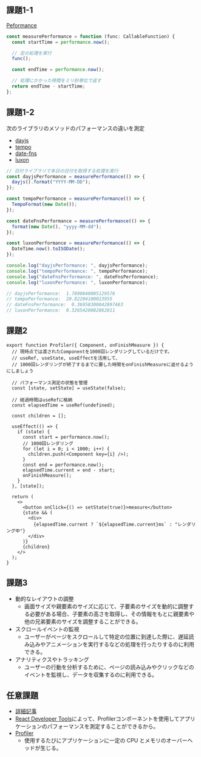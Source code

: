 ## 課題1-1
[Peformance](https://developer.mozilla.org/en-US/docs/Web/API/Performance)

```ts
const measurePerformance = function (func: CallableFunction) {
  const startTime = performance.now();

  // 定の処理を実行
  func();

  const endTime = performance.now();

  // 処理にかかった時間をミリ秒単位で返す
  return endTime - startTime;
};
```

## 課題1-2
次のライブラリのメソッドのパフォーマンスの違いを測定
- [dayjs](https://day.js.org/)
- [tempo](https://tempo.formkit.com/)
- [date-fns](https://date-fns.org/)
- [luxon](https://moment.github.io/luxon/api-docs/index.html)

```ts
// 日付ライブラリで本日の日付を取得する処理を実行
const dayjsPerformance = measurePerformance(() => {
  dayjs().format("YYYY-MM-DD");
});

const tempoPerformance = measurePerformance(() => {
  TempoFormat(new Date());
});

const dateFnsPerformance = measurePerformance(() => {
  format(new Date(), "yyyy-MM-dd");
});

const luxonPerformance = measurePerformance(() => {
  DateTime.now().toISODate();
});

console.log("dayjsPerformance: ", dayjsPerformance);
console.log("tempoPerformance: ", tempoPerformance);
console.log("dateFnsPerformance: ", dateFnsPerformance);
console.log("luxonPerformance: ", luxonPerformance);

// dayjsPerformance:  1.7890840005129576
// tempoPerformance:  20.82204100023955
// dateFnsPerformance:  0.36958300042897463
// luxonPerformance:  0.3265420002862811
```

## 課題2
```tsx
export function Profiler({ Component, onFinishMeasure }) {
  // 現時点では渡されたComponentを1000回レンダリングしているだけです。
  // useRef, useState, useEffectを活用して、
  // 1000回レンダリングが終了するまでに要した時間をonFinishMeasureに返せるようにしましょう

  // パフォーマンス測定の状態を管理
  const [state, setState] = useState(false);

  // 経過時間はuseRefに格納
  const elapsedTime = useRef(undefined);

  const children = [];

  useEffect(() => {
    if (state) {
      const start = performance.now();
      // 1000回レンダリング
      for (let i = 0; i < 1000; i++) {
        children.push(<Component key={i} />);
      }
      const end = performance.now();
      elapsedTime.current = end - start;
      onFinishMeasure();
    }
  }, [state]);

  return (
    <>
      <button onClick={() => setState(true)}>measure</button>
      {state && (
        <div>
          {elapsedTime.current ? `${elapsedTime.current}ms` : "レンダリング中"}
        </div>
      )}
      {children}
    </>
  );
}
```

## 課題3
- 動的なレイアウトの調整
  - 画面サイズや親要素のサイズに応じて、子要素のサイズを動的に調整する必要がある場合、子要素の高さを取得し、その情報をもとに親要素や他の兄弟要素のサイズを調整することができる。
- スクロールイベントの監視
  - ユーザーがページをスクロールして特定の位置に到達した際に、遅延読み込みやアニメーションを実行するなどの処理を行ったりするのに利用できる。
- アナリティクスやトラッキング
  - ユーザーの行動を分析するために、ページの読み込みやクリックなどのイベントを監視し、データを収集するのに利用できる。

## 任意課題
- [詳細記事](https://gist.github.com/bvaughn/8de925562903afd2e7a12554adcdda16)
- [React Developer Tools](https://ja.react.dev/learn/react-developer-tools)によって、Profilerコンポーネントを使用してアプリケーションのパフォーマンスを測定することができるから。
- [Profiler](https://ja.react.dev/reference/react/Profiler)
  - 使用するたびにアプリケーションに一定の CPU とメモリのオーバーヘッドが生じる。
